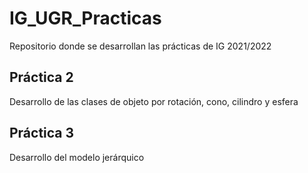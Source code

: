 # IG_UGR_Practicas
Repositorio donde se desarrollan las prácticas de IG 2021/2022

## Práctica 2
Desarrollo de las clases de objeto por rotación, cono, cilindro y esfera

## Práctica 3
Desarrollo del modelo jerárquico
